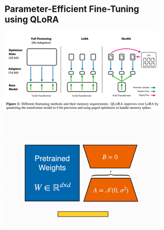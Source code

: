 # Parameter-Efficient Fine-Tuning using QLoRA
![qlora](https://github.com/jrbarclay37/LaughGen-AI/blob/main/images/qlora.png?raw=true)
![qlora-animation](https://github.com/jrbarclay37/LaughGen-AI/blob/main/images/qlora_animation.gif?raw=true)

